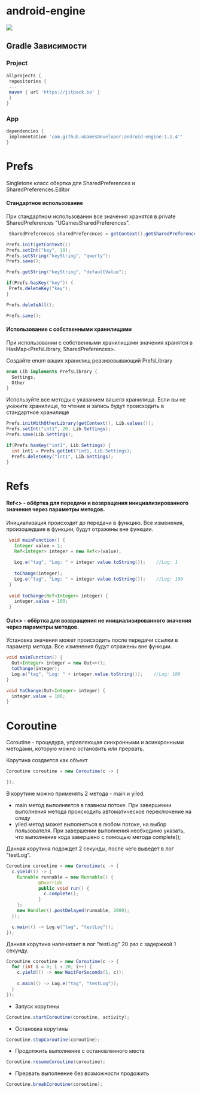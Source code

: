 # android-engine

[![](https://jitpack.io/v/uGamesDeveloper/android-engine.svg)](https://jitpack.io/#uGamesDeveloper/android-engine)


## Gradle Зависимости


### Project
```gradle
allprojects {
 repositories {
 ...
 maven { url 'https://jitpack.io' }
 }
}
```
### App
```gradle
dependencies {
 implementation 'com.github.uGamesDeveloper:android-engine:1.1.4''
}
```

# Prefs
Singletone класс обертка для SharedPreferences и SharedPreferences.Editor

#### Стандартное использование

При стандартном использовании все значения хранятся в private SharedPreferences "UGamesSharedPreferences".
```java
 SharedPreferences sharedPreferences = getContext().getSharedPreferences("UGamesSharedPreferences", Context.MODE_PRIVATE);
```

```java
Prefs.init(getContext())
Prefs.setInt("key", 10);
Prefs.setString("keyString", "qwerty");
Prefs.save();

Prefs.getString("keyString", "defaultValue");

if(Prefs.hasKey("key")) {
 Prefs.deleteKey("key");
}

Prefs.deleteAll();

Prefs.save();
```

#### Использование с собственными хранилищами

При использовании с собственными хранилищами значения хранятся в HasMap<PrefsLibrary, SharedPreferences>.

Создайте enum ваших хранилищ реазивовывающий PrefsLibrary
```java
enum Lib implements PrefsLibrary {
  Settings,
  Other
}
```
Используйте все методы с указанием вашего хранилища. Если вы не укажите хранилище, то чтение и запись будут происходить в стандартное хранилище

```java
Prefs.initWithOtherLibrary(getContext(), Lib.values());
Prefs.setInt("int1", 20, Lib.Settings);
Prefs.save(Lib.Settings);

if(Prefs.hasKey("int1", Lib.Settings) {
  int int1 = Prefs.getInt("int1, Lib.Settings);
  Prefs.deleteKey("int1", Lib.Settings);
}
```

# Refs

#### Ref<> - обёртка для передачи и возвращения инициализированного значения через параметры методов.

Инициализация происходит до передачи в функцию. Все изменения, произошедшие в функции, будут отражены вне функции.

```java
 void mainFunction() {
   Integer value = 1;
   Ref<Integer> integer = new Ref<>(value);
   
   Log.e("tag", "Log: " + integer.value.toString());    //Log: 1
   
   toChange(integer);
   Log.e("tag", "Log: " + integer.value.toString());    //Log: 100
 }
 
 void toChange(Ref<Integer> integer) {
   integer.value = 100;
 }
```

#### Out<> -  обёртка для возвращения не инициализированного значения через параметры методов.

Установка значения может происходить после передачи ссылки в параметр метода. Все изменения будут отражены вне функции.

```java
void mainFunction() {
  Out<Integer> integer = new Out<>();
  toChange(integer);
  Log.e("tag", "Log: " + integer.value.toString());    //Log: 100
}

void toChange(Out<Integer> integer) {
  integer.value = 100;
}
```

# Coroutine 

Coroutine - процедура, управляющая синхронными и асинхронными методами, которую можно остановить или прервать.

Корутина создается как объект 

```java
Coroutine coroutine = new Coroutine(c -> {

});
```

В корутине можно применять 2 метода - main и yiled.

* main метод выполняется в главном потоке. При завершении выполнения метода происходить автоматическое переключение на следу
* yiled метод может выполняться в любом потоке, на выбор пользователя. При завершении выполнения необходимо указать, что выполнение кода завершено c помощью метода complete();


Данная корутина подождет 2 секунды, после чего выведет в лог "testLog".
```java 
Coroutine coroutine = new Coroutine(c -> {
  c.yield(() -> {
    Runnable runnable = new Runnable() {
            @Override
            public void run() {
              c.complete();
            }
    };
    new Handler().postDelayed(runnable, 2000);
  });

  c.main(() -> Log.e("tag", "testLog"));
});
```

Данная корутина напечатает в лог "testLog" 20 раз с задержкой 1 секунду.

```java
Coroutine coroutine = new Coroutine(c -> {
  for (int i = 0; i < 20; i++) {
    c.yield(() -> new WaitForSeconds(1, c));
  
    c.main(() -> Log.e("tag", "testLog"));
  }
});
```


* Запуск корутины 
```java
Coroutine.startCoroutine(coroutine, activity);
```

* Остановка корутины 
```java
Coroutine.stopCoroutine(coroutine);
```

* Продолжить выполнение с остановленного места
```java
Coroutine.resumeCoroutine(coroutine);
```

* Прервать выполнение без возможности продожить 
```java
Coroutine.breakCoroutine(coroutine);
```













